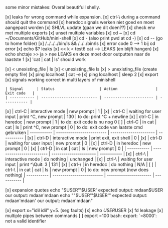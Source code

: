 some minor mistakes: Overal beautifull shelly.

[x] leaks for wrong command while expansion. 
[x] ctrl-\ during a command should quit the command
[x] heredoc signals werken niet goed en moet aangepast worden
[x] SHLVL update (gaan we dit doen??)
[x] check env met multiple exports
[x] unset multiple variables
[x] cd ~
[x] cd ~/Documents/GitHub/mini-shell
[x] cd - (also print pwd at cd -)
[x] cd -- (go to home folder)
[x] /../../../bin/ls && /../../bin/ls
[x] error code 0 --> 1 bij cd error
[x] echo $? leaks 
[x] << k < test6 cat --> LEAKS (en blijft hangen)
[x] echo shctaje >> ja > nee LEAKS en deze moet door outputten naar de laastste 1
[x] 'cat | cat | ls' should work

[x] < unexisting_file | ls
[x] < unexisting_file  ls
[x] > unexisting_file (create empty file)
[x] ping localhost | cat -e
[x] ping localhost | sleep 2
[x] export
[x] signals working correct in multi layers of minishell


	| Signal      | Status                    | Action                 | Exit code   |
	| ----------- | ------------------------- | ---------------------- | ----------- |
[x] | ctrl-C      | interactive mode          | new prompt             | 1           |
[x] | ctrl-C      | waiting for user input    | print ^C, new prompt   | 130         | to do: print ^C + newline
[x] | ctrl-C      | in heredoc                | new prompt             | 1           | to do: exit code is nu nog 0
[ ] | ctrl-C      | in cat | cat | ls         | print ^C, new prompt   | 0           | to do: exit code van laatste cmd gebruiken
	| ----------- | ------------------------- | ---------------------- | ----------- |
[x] | ctrl-D      | interactive mode          | print exit, exit shell | 0           |
[x] | ctrl-D      | waiting for user input    | new prompt             | 0           |
[x] | ctrl-D      | in heredoc                | new prompt             | 0           |
[x] | ctrl-D      | in cat | cat | ls         | new prompt             | 0           |
	| ----------- | ------------------------- | ---------------------- | ----------- |
[x] | ctrl-\      | interactive mode          | do nothing             | unchanged   |
[x] | ctrl-\      | waiting for user input    | print ^\Quit: 3        | 131         |
[x] | ctrl-\      | in heredoc                | do nothing             | N/A         |
[ ] | ctrl-\      | in cat | cat | ls         | new prompt             | 0           | to do: new prompt (now does nothing)
	| ----------- | ------------------------- | ---------------------- | ----------- |

[x] expansion quotes
	echo "$USER"'$USER'
		expected output:	mdaan$USER
		our output:			mdaan'mdaan
	echo ""$USER"'$USER'"
		expected output:	mdaan'mdaan'
		our output:			mdaan'mdaan"

[x] export x="idil idil" y=5. (seg faults)
[x] echo $USER$USER
[x] fd leakage
[x] multiple pipes between commands
[ ] export =100
	bash: export: `=8000': not a valid identifier
